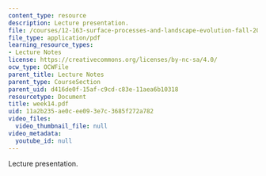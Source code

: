 ```yaml
---
content_type: resource
description: Lecture presentation.
file: /courses/12-163-surface-processes-and-landscape-evolution-fall-2004/11a2b235ae0cee093e7c3685f272a782_week14.pdf
file_type: application/pdf
learning_resource_types:
- Lecture Notes
license: https://creativecommons.org/licenses/by-nc-sa/4.0/
ocw_type: OCWFile
parent_title: Lecture Notes
parent_type: CourseSection
parent_uid: d416de0f-15af-c9cd-c83e-11aea6b10318
resourcetype: Document
title: week14.pdf
uid: 11a2b235-ae0c-ee09-3e7c-3685f272a782
video_files:
  video_thumbnail_file: null
video_metadata:
  youtube_id: null
---
```

Lecture presentation.